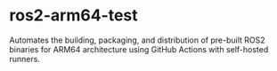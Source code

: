 # ros2-arm64-test
 Automates the building, packaging, and distribution of pre-built ROS2 binaries for ARM64 architecture using GitHub Actions with self-hosted runners.
